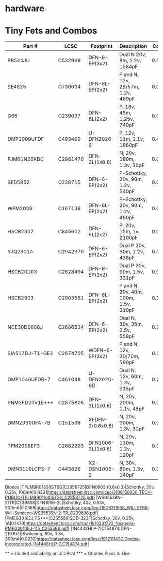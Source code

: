 # hardware

# Tiny Fets and Combos

|Part #|LCSC|Footprint|Description|Cost 100|Datasheet|
|--|--|--|--|--|--|
|PB544JU|C532969|DFN-6-EP(3x2)|Dual N 20v, 8m, 1.2v, 1584pF|0.1376|https://datasheet.lcsc.com/lcsc/2005181005_NIKO-Semicon-PB544JU_C532969.pdf|
|SE4625|C730094|DFN-6L-EP(2x2)|P and N, 12v, 28/57m, 1.2v, 469pF|0.0508|https://datasheet.lcsc.com/lcsc/2008291435_SINO-IC-SE4625_C730094.pdf|
|G66|C239037|DFN-6L(2x2)|P, 16v, 45m, 1.25v, 740pF|0.0499|https://datasheet.lcsc.com/lcsc/1809251724_GOFORD-G66_C239037.pdf|
|DMP1009UFDF|C493499|U-DFN2020-6|P, 12v, 11m, 1.1v, 1860pF|0.4530|https://datasheet.lcsc.com/lcsc/2003091237_Diodes-Incorporated-DMP1009UFDF-7_C493499.pdf|
|PJM01N20KDC|C2981470|DFN-3L(1x0.6)|N, 20v, 180m, 1.3v, 56pF|0.0259**|https://datasheet.lcsc.com/lcsc/2203092030_PJSEMI-PJM01N20KDC_C2981470.pdf|
|SED5852|C238715|DFN-6-EP(2x2)|P+Schottky, 20v, 90m, 1.2v, 540pF|0.0250|https://datasheet.lcsc.com/lcsc/2208251800_SINO-IC-SED5852_C238715.pdf|
|WPM2006|C167136|DFN-6L-EP(2x2)|P+Schottky, 20v, 90m, 1.2v, 480pF|0.0579|https://datasheet.lcsc.com/lcsc/1808311525_WILLSEMI-Will-Semicon-WPM2006-6-TR_C167136.pdf|
|HSCB2307|C845602|DFN-6L(2x2)|P, 20v, 15m, 1v, 2100pF|0.0789|https://datasheet.lcsc.com/lcsc/2010160905_HUASHUO-HSCB2307_C845602.pdf|
|YJQ2301A|C2942370|DFN-6-EP(2x2)|Dual P 20v, 60m, 1.2v, 438pF|0.0872**|https://datasheet.lcsc.com/lcsc/2206101730_Yangzhou-Yangjie-Elec-Tech-YJQ2301A_C2942370.pdf|
|HSCB20D03|C2828494|DFN-6-EP(2x2)|Dual P 20v, 90m, 1.5v, 331pF|0.0927|https://datasheet.lcsc.com/lcsc/2105241828_HUASHUO-HSCB20D03_C2828494.pdf|
|HSCB2903|C2903561|DFN-6L-EP(2x2)|P and N, 20v, 40m, 100m, 1.5v, 310pF|0.1273|https://datasheet.lcsc.com/lcsc/2110221630_HUASHUO-HSCB2903_C2903561.pdf|
|NCE30D0808J|C2686534|DFN-6-EP(2x2)|Dual N, 30v, 35m, 2.5v, 558pF|0.1729|https://datasheet.lcsc.com/lcsc/2103121415_Wuxi-NCE-Power-Semiconductor-NCE30D0808J_C2686534.pdf|
|SIA517DJ-T1-GE3|C2874705|WDFN-6-EP(2x2)|P and N, 12v, 30/70m, 590pF|0.1764|https://datasheet.lcsc.com/lcsc/2108150330_JSMSEMI-SIA517DJ-T1-GE3_C2874705.pdf|
|DMP1046UFDB-7|C461048|U-DFN2020-6D|Dual N, 12v, 60m, 1.3v, 915pF|0.20|https://datasheet.lcsc.com/lcsc/1912111437_Diodes-Incorporated-DMP1046UFDB-7_C461048.pdf|
|PNM3FD20V1E***|C2875806|DFN-3L(1x0.6)|N, 20v, 200m, 1.1v, 48pF|0.0256|https://datasheet.lcsc.com/lcsc/2108150430_Shanghai-Prisemi-Elec-PNM3FD20V1E_C2875806.pdf|
|DMN2990UFA-7B|C151598|XFDFN-3(0.6x0.8)|N, 20v, 900m, 1.3v, 30pF|0.0544|https://datasheet.lcsc.com/lcsc/1804250226_Diodes-Incorporated-DMN2990UFA-7B_C151598.pdf|
|TPM2008EP3|C2682293|DFN1006-3L(1x0.6)|N, 20v, 130m, 1.2v, 120pF|0.0278|https://datasheet.lcsc.com/lcsc/2108132030_TECH-PUBLIC-TPM2008EP3_C2682293.pdf|
|DMN3110LCP3-7|C443826|X2-DSN1006-3|N, 30v, 80m, 1.3v, 140pF|0.1775|https://datasheet.lcsc.com/lcsc/1912111437_Diodes-Incorporated-DMN3110LCP3-7_C443826.pdf|

Diodes
|TPLMBR01S30ST5G|C2858725|DFN0603 (0.6x0.3)|Schottky, 30v, 0.35v, 100mA|0.0231|https://datasheet.lcsc.com/lcsc/2108150230_TECH-PUBLIC-TPLMBR01S30ST5G_C2858725.pdf|
|WSB5539N-2/TR|C239808|DFN1006-2L|Schottky, 40v, 0.53v, 500mA|0.0569|https://datasheet.lcsc.com/lcsc/1808311538_WILLSEMI-Will-Semicon-WSB5539N-2-TR_C239808.pdf|
|PMEG3010EJ,115***|C255586|SOD-323F|Schottky, 30v, 0.25v, 1A|0.1470|https://datasheet.lcsc.com/lcsc/1810231722_Nexperia-PMEG3010EJ-115_C255586.pdf|
|1N4448HLP-7|C154874|DFN-2(0.6x1)|Switching, 80v, 0.8v, 300mA|0.0232|https://datasheet.lcsc.com/lcsc/1912111437_Diodes-Incorporated-1N4448HLP-7_C154874.pdf|


** = Limited availability on JLCPCB
*** = Charles Plans to Use
